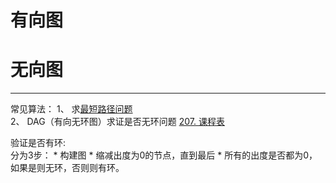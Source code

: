 # 有向图

# 无向图
***

常见算法：
1、 求[最短路径问题](zui-duan-lu-jing-wen-ti.md)  
2、 DAG（有向无环图）求证是否无环问题 [207. 课程表](https://leetcode-cn.com/problems/course-schedule/)

验证是否有环:  
分为3步：
    * 构建图
    * 缩减出度为0的节点，直到最后
    * 所有的出度是否都为0，如果是则无环，否则则有环。
